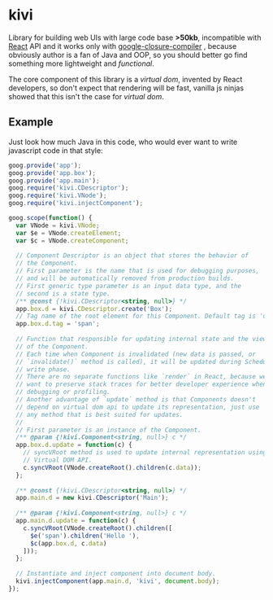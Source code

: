 # kivi

Library for building web UIs with large code base **>50kb**, incompatible
with [React](https://facebook.github.io/react/) API and it works only with
[google-closure-compiler](https://github.com/google/closure-compiler)
, because obviously author is a fan of Java and OOP, so you should better
go find something more lightweight and *functional*.

The core component of this library is a *virtual dom*, invented by React
developers, so don't expect that rendering will be fast, vanilla js
ninjas showed that this isn't the case for *virtual dom*.

## Example

Just look how much Java in this code, who would ever want to write
javascript code in that style:

```js
goog.provide('app');
goog.provide('app.box');
goog.provide('app.main');
goog.require('kivi.CDescriptor');
goog.require('kivi.VNode');
goog.require('kivi.injectComponent');

goog.scope(function() {
  var VNode = kivi.VNode;
  var $e = VNode.createElement;
  var $c = VNode.createComponent;
  
  // Component Descriptor is an object that stores the behavior of
  // the Component.
  // First parameter is the name that is used for debugging purposes,
  // and will be automatically removed from production builds.
  // First generic type parameter is an input data type, and the
  // second is a state type.
  /** @const {!kivi.CDescriptor<string, null>} */
  app.box.d = kivi.CDescriptor.create('Box');
  // Tag name of the root element for this Component. Default tag is 'div'.
  app.box.d.tag = 'span';
  
  // Function that responsible for updating internal state and the view
  // of the Component.
  // Each time when Component is invalidated (new data is passed, or
  // `invalidate()` method is called), it will be updated during Scheduler
  // write phase.
  // There are no separate functions like `render` in React, because we
  // want to preserve stack traces for better developer experience when
  // debugging or profiling.
  // Another advantage of `update` method is that Components doesn't
  // depend on virtual dom api to update its representation, just use
  // any method that is best suited for updates.
  //
  // First parameter is an instance of the Component.
  /** @param {!kivi.Component<string, null>} c */
  app.box.d.update = function(c) {
    // syncVRoot method is used to update internal representation using
    // Virtual DOM API.
    c.syncVRoot(VNode.createRoot().children(c.data));
  };
  
  /** @const {!kivi.CDescriptor<string, null>} */
  app.main.d = new kivi.CDescriptor('Main');
  
  /** @param {!kivi.Component<string, null>} c */
  app.main.d.update = function(c) {
    c.syncVRoot(VNode.createRoot().children([
      $e('span').children('Hello '),
      $c(app.box.d, c.data)
    ]));
  };
  
  // Instantiate and inject component into document body.
  kivi.injectComponent(app.main.d, 'kivi', document.body);
});
```
